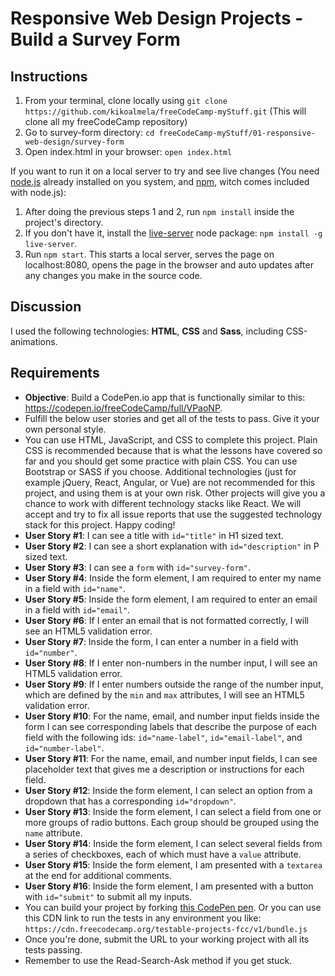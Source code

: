 # Responsive Web Design Projects - Build a Survey Form

## Instructions
1. From your terminal, clone locally using `git clone https://github.com/kikoalmela/freeCodeCamp-myStuff.git` (This will clone all my freeCodeCamp repository)
2. Go to survey-form directory: `cd freeCodeCamp-myStuff/01-responsive-web-design/survey-form`
3. Open index.html in your browser: `open index.html`

If you want to run it on a local server to try and see live changes (You need [node.js](https://nodejs.org/en/) already installed on you system, and [npm](https://www.npmjs.com/), witch comes included with node.js):

1. After doing the previous steps 1 and 2, run `npm install` inside the project's directory.
2. If you don't have it, install the [live-server](https://github.com/tapio/live-server) node package: `npm install -g live-server`.
3. Run `npm start`. This starts a local server, serves the page on localhost:8080, opens the page in the browser and auto updates after any changes you make in the source code.

## Discussion
I used the following technologies: **HTML**, **CSS** and **Sass**, including CSS-animations.

## Requirements
- **Objective**: Build a CodePen.io app that is functionally similar to this: https://codepen.io/freeCodeCamp/full/VPaoNP.
- Fulfill the below user stories and get all of the tests to pass. Give it your own personal style.
- You can use HTML, JavaScript, and CSS to complete this project. Plain CSS is recommended because that is what the lessons have covered so far and you should get some practice with plain CSS. You can use Bootstrap or SASS if you choose. Additional technologies (just for example jQuery, React, Angular, or Vue) are not recommended for this project, and using them is at your own risk. Other projects will give you a chance to work with different technology stacks like React. We will accept and try to fix all issue reports that use the suggested technology stack for this project. Happy coding!
- **User Story #1**: I can see a title with `id="title"` in H1 sized text.
- **User Story #2**: I can see a short explanation with `id="description"` in P sized text.
- **User Story #3**: I can see a `form` with `id="survey-form"`.
- **User Story #4**: Inside the form element, I am required to enter my name in a field with `id="name"`.
- **User Story #5**: Inside the form element, I am required to enter an email in a field with `id="email"`.
- **User Story #6**: If I enter an email that is not formatted correctly, I will see an HTML5 validation error.
- **User Story #7**: Inside the form, I can enter a number in a field with `id="number"`.
- **User Story #8**: If I enter non-numbers in the number input, I will see an HTML5 validation error.
- **User Story #9**: If I enter numbers outside the range of the number input, which are defined by the `min` and `max` attributes, I will see an HTML5 validation error.
- **User Story #10**: For the name, email, and number input fields inside the form I can see corresponding labels that describe the purpose of each field with the following ids: `id="name-label"`, `id="email-label"`, and `id="number-label"`.
- **User Story #11**: For the name, email, and number input fields, I can see placeholder text that gives me a description or instructions for each field.
- **User Story #12**: Inside the form element, I can select an option from a dropdown that has a corresponding `id="dropdown"`.
- **User Story #13**: Inside the form element, I can select a field from one or more groups of radio buttons. Each group should be grouped using the `name` attribute.
- **User Story #14**: Inside the form element, I can select several fields from a series of checkboxes, each of which must have a `value` attribute.
- **User Story #15**: Inside the form element, I am presented with a `textarea` at the end for additional comments.
- **User Story #16**: Inside the form element, I am presented with a button with `id="submit"` to submit all my inputs.
- You can build your project by forking [this CodePen pen](http://codepen.io/freeCodeCamp/pen/MJjpwO). Or you can use this CDN link to run the tests in any environment you like: `https://cdn.freecodecamp.org/testable-projects-fcc/v1/bundle.js`
- Once you're done, submit the URL to your working project with all its tests passing.
- Remember to use the Read-Search-Ask method if you get stuck.